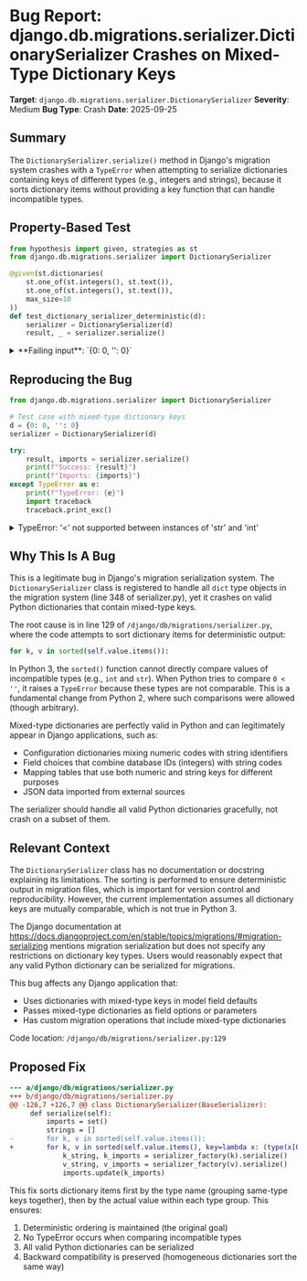 # Bug Report: django.db.migrations.serializer.DictionarySerializer Crashes on Mixed-Type Dictionary Keys

**Target**: `django.db.migrations.serializer.DictionarySerializer`
**Severity**: Medium
**Bug Type**: Crash
**Date**: 2025-09-25

## Summary

The `DictionarySerializer.serialize()` method in Django's migration system crashes with a `TypeError` when attempting to serialize dictionaries containing keys of different types (e.g., integers and strings), because it sorts dictionary items without providing a key function that can handle incompatible types.

## Property-Based Test

```python
from hypothesis import given, strategies as st
from django.db.migrations.serializer import DictionarySerializer

@given(st.dictionaries(
    st.one_of(st.integers(), st.text()),
    st.one_of(st.integers(), st.text()),
    max_size=10
))
def test_dictionary_serializer_deterministic(d):
    serializer = DictionarySerializer(d)
    result, _ = serializer.serialize()
```

<details>

<summary>
**Failing input**: `{0: 0, '': 0}`
</summary>
```
Traceback (most recent call last):
  File "/home/npc/pbt/agentic-pbt/worker_/12/hypo.py", line 15, in <module>
    test_dictionary_serializer_deterministic()
    ~~~~~~~~~~~~~~~~~~~~~~~~~~~~~~~~~~~~~~~~^^
  File "/home/npc/pbt/agentic-pbt/worker_/12/hypo.py", line 5, in test_dictionary_serializer_deterministic
    st.one_of(st.integers(), st.text()),
               ^^^
  File "/home/npc/miniconda/lib/python3.13/site-packages/hypothesis/core.py", line 2124, in wrapped_test
    raise the_error_hypothesis_found
  File "/home/npc/pbt/agentic-pbt/worker_/12/hypo.py", line 11, in test_dictionary_serializer_deterministic
    result, _ = serializer.serialize()
                ~~~~~~~~~~~~~~~~~~~~^^
  File "/home/npc/miniconda/lib/python3.13/site-packages/django/db/migrations/serializer.py", line 129, in serialize
    for k, v in sorted(self.value.items()):
                ~~~~~~^^^^^^^^^^^^^^^^^^^^
TypeError: '<' not supported between instances of 'str' and 'int'
Falsifying example: test_dictionary_serializer_deterministic(
    d={0: 0, '': 0},
)
```
</details>

## Reproducing the Bug

```python
from django.db.migrations.serializer import DictionarySerializer

# Test case with mixed-type dictionary keys
d = {0: 0, '': 0}
serializer = DictionarySerializer(d)

try:
    result, imports = serializer.serialize()
    print(f"Success: {result}")
    print(f"Imports: {imports}")
except TypeError as e:
    print(f"TypeError: {e}")
    import traceback
    traceback.print_exc()
```

<details>

<summary>
TypeError: '<' not supported between instances of 'str' and 'int'
</summary>
```
Traceback (most recent call last):
  File "/home/npc/pbt/agentic-pbt/worker_/12/repo.py", line 8, in <module>
    result, imports = serializer.serialize()
                      ~~~~~~~~~~~~~~~~~~~~^^
  File "/home/npc/miniconda/lib/python3.13/site-packages/django/db/migrations/serializer.py", line 129, in serialize
    for k, v in sorted(self.value.items()):
                ~~~~~~^^^^^^^^^^^^^^^^^^^^
TypeError: '<' not supported between instances of 'str' and 'int'
TypeError: '<' not supported between instances of 'str' and 'int'
```
</details>

## Why This Is A Bug

This is a legitimate bug in Django's migration serialization system. The `DictionarySerializer` class is registered to handle all `dict` type objects in the migration system (line 348 of serializer.py), yet it crashes on valid Python dictionaries that contain mixed-type keys.

The root cause is in line 129 of `/django/db/migrations/serializer.py`, where the code attempts to sort dictionary items for deterministic output:
```python
for k, v in sorted(self.value.items()):
```

In Python 3, the `sorted()` function cannot directly compare values of incompatible types (e.g., `int` and `str`). When Python tries to compare `0 < ''`, it raises a `TypeError` because these types are not comparable. This is a fundamental change from Python 2, where such comparisons were allowed (though arbitrary).

Mixed-type dictionaries are perfectly valid in Python and can legitimately appear in Django applications, such as:
- Configuration dictionaries mixing numeric codes with string identifiers
- Field choices that combine database IDs (integers) with string codes
- Mapping tables that use both numeric and string keys for different purposes
- JSON data imported from external sources

The serializer should handle all valid Python dictionaries gracefully, not crash on a subset of them.

## Relevant Context

The `DictionarySerializer` class has no documentation or docstring explaining its limitations. The sorting is performed to ensure deterministic output in migration files, which is important for version control and reproducibility. However, the current implementation assumes all dictionary keys are mutually comparable, which is not true in Python 3.

The Django documentation at https://docs.djangoproject.com/en/stable/topics/migrations/#migration-serializing mentions migration serialization but does not specify any restrictions on dictionary key types. Users would reasonably expect that any valid Python dictionary can be serialized for migrations.

This bug affects any Django application that:
- Uses dictionaries with mixed-type keys in model field defaults
- Passes mixed-type dictionaries as field options or parameters
- Has custom migration operations that include mixed-type dictionaries

Code location: `/django/db/migrations/serializer.py:129`

## Proposed Fix

```diff
--- a/django/db/migrations/serializer.py
+++ b/django/db/migrations/serializer.py
@@ -126,7 +126,7 @@ class DictionarySerializer(BaseSerializer):
     def serialize(self):
         imports = set()
         strings = []
-        for k, v in sorted(self.value.items()):
+        for k, v in sorted(self.value.items(), key=lambda x: (type(x[0]).__name__, x[0])):
             k_string, k_imports = serializer_factory(k).serialize()
             v_string, v_imports = serializer_factory(v).serialize()
             imports.update(k_imports)
```

This fix sorts dictionary items first by the type name (grouping same-type keys together), then by the actual value within each type group. This ensures:
1. Deterministic ordering is maintained (the original goal)
2. No TypeError occurs when comparing incompatible types
3. All valid Python dictionaries can be serialized
4. Backward compatibility is preserved (homogeneous dictionaries sort the same way)